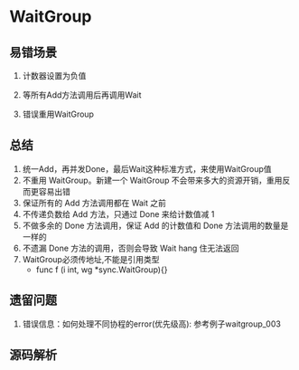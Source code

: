 # WaitGroup




## 易错场景
1. 计数器设置为负值



2. 等所有Add方法调用后再调用Wait



3. 错误重用WaitGroup



## 总结
1. 统一Add，再并发Done，最后Wait这种标准方式，来使用WaitGroup值
2. 不重用 WaitGroup。新建一个 WaitGroup 不会带来多大的资源开销，重用反而更容易出错
3. 保证所有的 Add 方法调用都在 Wait 之前
4. 不传递负数给 Add 方法，只通过 Done 来给计数值减 1
5. 不做多余的 Done 方法调用，保证 Add 的计数值和 Done 方法调用的数量是一样的
6. 不遗漏 Done 方法的调用，否则会导致 Wait hang 住无法返回
7. WaitGroup必须传地址,不能是引用类型
   - func f (i int, wg *sync.WaitGroup){}

## 遗留问题
1. 错误信息：如何处理不同协程的error(优先级高): 参考例子waitgroup_003


## 源码解析